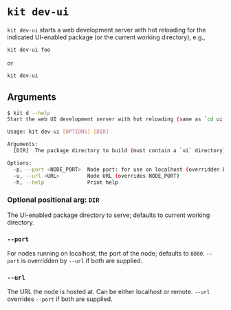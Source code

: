 # `kit dev-ui`

`kit dev-ui` starts a web development server with hot reloading for the indicated UI-enabled package (or the current working directory), e.g.,

```bash
kit dev-ui foo
```

or

```bash
kit dev-ui
```

## Arguments

```bash
$ kit d --help
Start the web UI development server with hot reloading (same as `cd ui && npm i && npm start`)

Usage: kit dev-ui [OPTIONS] [DIR]

Arguments:
  [DIR]  The package directory to build (must contain a `ui` directory) [default: /home/nick/git/kit]

Options:
  -p, --port <NODE_PORT>  Node port: for use on localhost (overridden by URL) [default: 8080]
  -u, --url <URL>         Node URL (overrides NODE_PORT)
  -h, --help              Print help
```

### Optional positional arg: `DIR`

The UI-enabled package directory to serve; defaults to current working directory.

### `--port`

For nodes running on localhost, the port of the node; defaults to `8080`.
`--port` is overridden by `--url` if both are supplied.

### `--url`

The URL the node is hosted at.
Can be either localhost or remote.
`--url` overrides `--port` if both are supplied.
